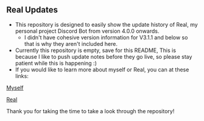 ## Real Updates
- This repository is designed to easily show the update history of Real, my personal project Discord Bot from version 4.0.0 onwards.
    - I didn't have cohesive version information for V3.1.1 and below so that is why they aren't included here.
- Currently this repository is empty, save for this README, This is because I like to push update notes before they go live, so please stay patient while this is happening :)
- If you would like to learn more about myself or Real, you can at these links:

[Myself](snoopee110.carrd.co) 

[Real](realbot.carrd.co)

Thank you for taking the time to take a look through the repository!